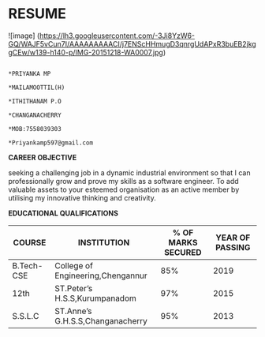    # RESUME
 
  
   ![image] (https://lh3.googleusercontent.com/-3Ji8YzW6-GQ/WAJF5vCun7I/AAAAAAAAACI/j7ENScHHmugD3qnrgUdAPxR3buEB2jkggCEw/w139-h140-p/IMG-20151218-WA0007.jpg)       
   
   
   
                                                                                                                *PRIYANKA MP
                                                                                                                *MAILAMOOTTIL(H)
                                                                                                                *ITHITHANAM P.O
                                                                                                                *CHANGANACHERRY
                                                                                                                *MOB:7558039303
                                                                                                                                                                                                                                                         *Priyankamp597@gmail.com    
                                                                                                   
                                                                                                   
    
    
    
    
    
  **CAREER OBJECTIVE**
 
  seeking a challenging job in a dynamic  industrial environment so that I can professionally grow 
  and prove my skills as a software engineer. To add valuable assets to your esteemed organisation as an active member
  by utilising my innovative thinking and creativity.
    
    
   
   
   **EDUCATIONAL QUALIFICATIONS**
   
   COURSE    | INSTITUTION    | % OF MARKS SECURED | YEAR OF PASSING 
------------ | -------------  | ------------------ | --------------- 
B.Tech-CSE| College of Engineering,Chengannur | 85% | 2019
12th | ST.Peter’s  H.S.S,Kurumpanadom | 97% | 2015
S.S.L.C | ST.Anne’s  G.H.S.S,Changanacherry | 95% | 2013 


